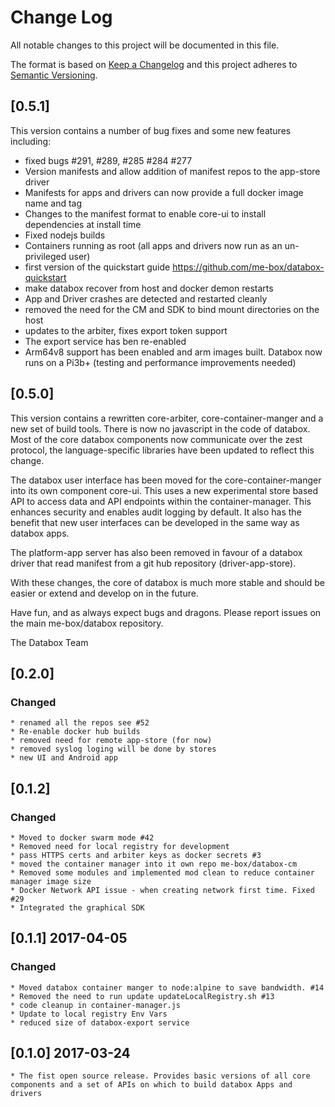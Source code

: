 # Change Log
All notable changes to this project will be documented in this file.

The format is based on [Keep a Changelog](http://keepachangelog.com/)
and this project adheres to [Semantic Versioning](http://semver.org/).

## [0.5.1]

This version contains a number of bug fixes and some new features including:

  -  fixed bugs #291, #289, #285 #284 #277
  -  Version manifests and allow addition of manifest repos to the app-store driver
  -  Manifests for apps and drivers can now provide a full docker image name and tag
  -  Changes to the manifest format to enable core-ui to install dependencies at install time
  -  Fixed nodejs builds
  -  Containers running as root (all apps and drivers now run as an un-privileged user)
  -  first version of the quickstart guide https://github.com/me-box/databox-quickstart
  -  make databox recover from host and docker demon restarts
  -  App and Driver crashes are detected and restarted cleanly
  -  removed the need for the CM and SDK to bind mount directories on the host
  -  updates to the arbiter, fixes export token support
  -  The export service has ben re-enabled
  -  Arm64v8 support has been enabled and arm images built. Databox now runs on a Pi3b+ (testing and performance improvements needed)


## [0.5.0]

This version contains a rewritten core-arbiter, core-container-manger and a new set of build tools. There is now no javascript in the code of databox. Most of the core databox components now communicate over the zest protocol, the language-specific libraries have been updated to reflect this change.

The databox user interface has been moved for the core-container-manger into its own component core-ui. This uses a new experimental store based API to access data and API endpoints within the container-manager. This enhances security and enables audit logging by default. It also has the benefit that new user interfaces can be developed in the same way as databox apps.

The platform-app server has also been removed in favour of a databox driver that read manifest from a git hub repository (driver-app-store).

With these changes, the core of databox is much more stable and should be easier or extend and develop on in the future.

Have fun, and as always expect bugs and dragons. Please report issues on the main me-box/databox repository.

The Databox Team

## [0.2.0]
### Changed
    * renamed all the repos see #52
    * Re-enable docker hub builds
    * removed need for remote app-store (for now)
    * removed syslog loging will be done by stores
    * new UI and Android app

## [0.1.2]
### Changed
    * Moved to docker swarm mode #42
    * Removed need for local registry for development
    * pass HTTPS certs and arbiter keys as docker secrets #3
    * moved the container manager into it own repo me-box/databox-cm
    * Removed some modules and implemented mod clean to reduce container manager image size
    * Docker Network API issue - when creating network first time. Fixed #29
    * Integrated the graphical SDK

## [0.1.1] 2017-04-05
### Changed
    * Moved databox container manger to node:alpine to save bandwidth. #14
    * Removed the need to run update updateLocalRegistry.sh #13
    * code cleanup in container-manager.js
    * Update to local registry Env Vars
    * reduced size of databox-export service

## [0.1.0] 2017-03-24

    * The fist open source release. Provides basic versions of all core components and a set of APIs on which to build databox Apps and drivers